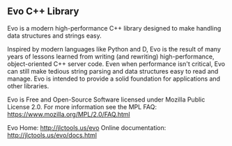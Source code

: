 Evo C++ Library
---------------

Evo is a modern high-performance C++ library designed to make handling data structures and 
strings easy.

Inspired by modern languages like Python and D, Evo is the result of many years of lessons
learned from writing (and rewriting) high-performance, object-oriented C++ server code.
Even when performance isn't critical, Evo can still make tedious string parsing and data
structures easy to read and manage. Evo is intended to provide a solid foundation for
applications and other libraries.

Evo is Free and Open-Source Software licensed under Mozilla Public License 2.0.
For more information see the MPL FAQ: https://www.mozilla.org/MPL/2.0/FAQ.html

Evo Home: http://jlctools.us/evo
Online documentation: http://jlctools.us/evo/docs.html
